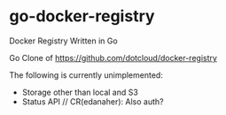 go-docker-registry
==================

Docker Registry Written in Go

Go Clone of https://github.com/dotcloud/docker-registry

The following is currently unimplemented:
- Storage other than local and S3
- Status API
// CR(edanaher): Also auth?
